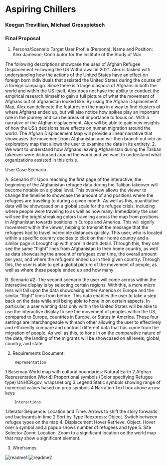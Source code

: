 # Aspiring Chillers

### Keegan Trevillian, Michael Grosspietsch

### Final Proposal
1. Persona/Scenario
    Target User Profile (Persona): 
Name and Position: Alex Jameson; Contributor for the Institute of the Study of War

The following descriptions showcase the uses of Afghan Refugee Displacement Following the US Withdrawal in 2021. Alex is tasked with understanding how the actions of the United States have an effect on foreign born individuals that assisted the United States during the course of a foreign campaign. Since there is a large diaspora of Afghans in both the world and within the US itself, Alex does not have the ability to conduct the empirical research himself to gain a full picture of what the movement of Afghans out of afghanistan looked like. By using the Afghan Displacement Map, Alex can delineate the features on the map in a way to find clusters of where Afghans ended up, but will also notice how spikes play an important role in the journey and can be areas of importance to focus on. With a narrative of the Afghan displacement, Alex will be able to gain new insights of how the US’s decisions have effects on human migration around the world. The Afghan Displacement Map will provide a linear narrative that showcases the movement from Afghanistan and will then branch out into an exploratory map that allows the user to examine the data in its entirety. 
    2. We want to understand how Afghans leaving Afghanistan during the Taliban takeover were disbursed around the world
       and we want to understand what organizations assisted in this crisis. 


User Case Scenario

A. Scenario #1: Upon reaching the first page of the interactive, the beginning of the Afghanistan refugee data during the Taliban takeover will become notable on a global level. This overview allows the viewer to change the timeline to showcase the amount of and positions where the refugees are traveling to during a given month. As well as this, quantitative data will be showcased on a global scale for the refugee crisis, including where people were traveling to as well as how many. Immediately the user will see the bright streaking colors traveling across the map from positions in Afghanistan towards positions in Europe and America. This will signify movement within the viewer, helping to transmit the message that the refugees had to travel incredible distances quickly. This user, who is located within a specific country decides to click on their home country and a similar page is brought up with more in depth detail. Through this, they can see the same “flight” lines from Afghanistan to their home country, as well as data showcasing the amount of refugees over time, the overall amount per year, and where the refugee’s ended up in their given country. Through this, the user is able to get a global picture of the movement of people, as well as where these people ended up and how many

B. Scenario #2: The second scenario the user will come across within the interactive display is by selecting certain regions. With this, a more micro lens will fall upon the data showcasing either America or Europe and the similar “flight” lines from before. This data enables the user to take a step back on the data while still being able to hone in on certain aspects. In particular, a user wanting data only within the United States will be able to use the interactive display to see the movement of peoples within the US, compared to Europe, countries in Europe, or States in America. These four settings are interchangeable with each other allowing the user to effectively and efficiently compare and contrast different data that has come from the migration of people. As well as this, to hone in on the comparative nature of the data, the landing of the migrants will be showcased on all levels, global, country, and state.



2. Requirements Document:

        Representation

1.Basemap World map with cultural boundaries: Natural Earth
2.Afghan Representation (World) Proportional symbols (Color specifying Refugee type) 
UNHCR.gov, wrapsnet.org
3.Legend Static symbols showing range of numerical values based on prop symbols
4.Narration Text box above arrow keys

        Interactions

1.Iterator Sequence: Location and Time. Arrows to shift the story forwards and backwards in time
2.Sort by Type Reexpress: Object. Switch between refugee types on the map
4. Displacement Hover Retrieve: Object. Hover over a symbol and a popup shows number of refugees and type
5. Site Selector Zoom: Location. Zoom to a significant location on the world map that may show a significant element. 


3. Wireframes

![readme1](https://github.com/keegan-trevill/TrevGros_2024_Final_Project/assets/117098956/74eb53ec-c07d-45eb-8a22-bce0d2ea726a)
![readme2](https://github.com/keegan-trevill/TrevGros_2024_Final_Project/assets/117098956/aa7812f1-8f2c-4763-bd5e-7402cba38594)





